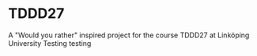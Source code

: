 # TDDD27
A "Would you rather" inspired project for the course TDDD27 at Linköping University
Testing testing